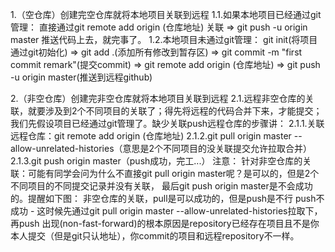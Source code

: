 1.（空仓库）创建完空仓库就将本地项目关联到远程
    1.1.如果本地项目已经通过git管理：
        直接通过git remote add origin (仓库地址) 关联 => git push -u origin master 推送代码上去，就完事了。
    1.2.本地项目未通过git管理：
        git init(将项目通过git初始化)
        => git add .(添加所有修改到暂存区)
        => git commit -m "first commit remark"(提交commit)
        => git remote add origin (仓库地址)
        => git push -u origin master(推送到远程github)


2.（非空仓库）创建完非空仓库就将本地项目关联到远程
    2.1.远程非空仓库的关联，就要涉及到2个不同项目的关联了；得先将远程的代码合并下来，才能提交；
    我们先假设项目已经通过git管理了。缺少关联push远程仓库的步骤讲：
        2.1.1.关联远程仓库：git remote add origin (仓库地址)
        2.1.2.git pull origin master --allow-unrelated-histories（意思是2个不同项目的没关联提交允许拉取合并）
        2.1.3.git push origin master（push成功，完工...）
    注意：
    针对非空仓库的关联：可能有同学会问为什么不直接git pull origin master呢？是可以的，但是2个不同项目的不同提交记录并没有关联，
    最后git push origin master是不会成功的。提醒如下图：
    非空仓库的关联，pull是可以成功的，但是push是不行
    push不成功 - 这时候先通过git pull origin master --allow-unrelated-histories拉取下，再push
    出现(non-fast-forward)的根本原因是repository已经存在项目且不是你本人提交（但是git只认地址），你commit的项目和远程repository不一样。